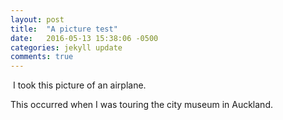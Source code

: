 ```yaml
---
layout: post
title:  "A picture test"
date:   2016-05-13 15:38:06 -0500
categories: jekyll update
comments: true
---
```

<a href="https://anewton.smugmug.com/Auckland-2016/i-npRTQVV/A"><img src="https://photos.smugmug.com/Auckland-2016/i-npRTQVV/0/S/DSC08765-S.jpg" alt=""></a>
I took this picture of an airplane.

This occurred when I was touring the city museum in Auckland.
